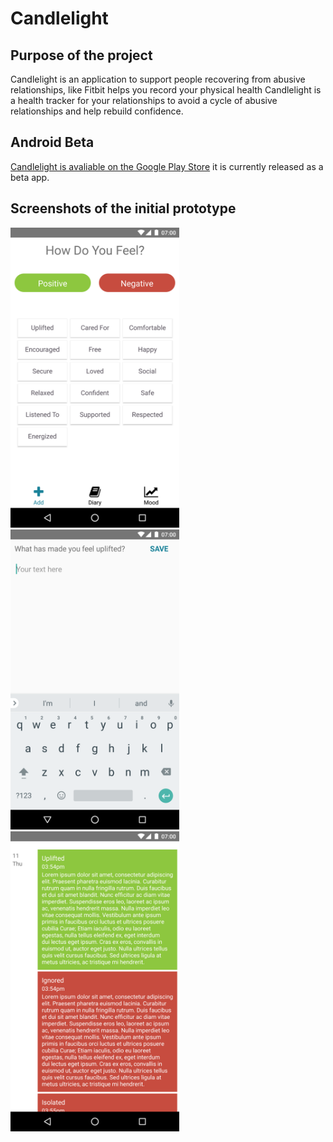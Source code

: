 # Candlelight

## Purpose of the project
Candlelight is an application to support people recovering from abusive relationships, like Fitbit helps you record your physical health Candlelight is a health tracker for your relationships to avoid a cycle of abusive relationships and help rebuild confidence.

## Android Beta

[Candlelight is avaliable on the Google Play Store](https://play.google.com/apps/testing/com.candlelight) it is currently released as a beta app.

## Screenshots of the initial prototype
<img src="https://github.com/Lily418/candle-light/blob/master/screenshots/HomeScreenshot.png?raw=true" alt="Screenshot of home page including two main buttons 'Positive' and 'Negative' underneath is buttons with different feelings for example 'Uplifted' and 'Cared For'" width="270"/>

<img src="https://github.com/Lily418/candle-light/blob/master/screenshots/AddFeelingScreenshot.png?raw=true" alt="Screenshot of the adding feeling page, with the title 'What has made you feel uplifted?' and a text box to answer the question" width="270"/>

<img src="https://github.com/Lily418/candle-light/blob/master/screenshots/DiaryScreenshot.png?raw=true" alt="Screenshot of the diary page with a list of feeling words, a time recorded and the message recorded" width="270"/>
